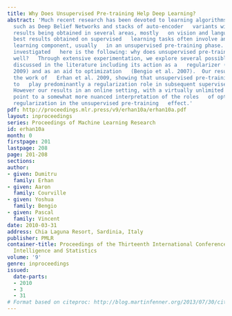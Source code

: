 ```yaml
---
title: Why Does Unsupervised Pre-training Help Deep Learning?
abstract: 'Much recent research has been devoted to learning algorithms for deep architectures
  such as Deep Belief Networks and stacks of auto-encoder   variants with impressive
  results being obtained in several areas, mostly   on vision and language datasets.  The
  best results obtained on supervised   learning tasks often involve an unsupervised
  learning component, usually   in an unsupervised pre-training phase. The main question
  investigated   here is the following: why does unsupervised pre-training work so
  well?   Through extensive experimentation, we explore several possible   explanations
  discussed in the literature including its action as a   regularizer (Erhan et al.
  2009) and as an aid to optimization   (Bengio et al. 2007).  Our results build on
  the work of   Erhan et al. 2009, showing that unsupervised pre-training appears
  to   play predominantly a regularization role in subsequent supervised   training.
  However our results in an online setting, with a virtually unlimited   data stream,
  point to a somewhat more nuanced interpretation of the roles   of optimization and
  regularization in the unsupervised pre-training   effect.'
pdf: http://proceedings.mlr.press/v9/erhan10a/erhan10a.pdf
layout: inproceedings
series: Proceedings of Machine Learning Research
id: erhan10a
month: 0
firstpage: 201
lastpage: 208
page: 201-208
sections: 
author:
- given: Dumitru
  family: Erhan
- given: Aaron
  family: Courville
- given: Yoshua
  family: Bengio
- given: Pascal
  family: Vincent
date: 2010-03-31
address: Chia Laguna Resort, Sardinia, Italy
publisher: PMLR
container-title: Proceedings of the Thirteenth International Conference on Artificial
  Intelligence and Statistics
volume: '9'
genre: inproceedings
issued:
  date-parts:
  - 2010
  - 3
  - 31
# Format based on citeproc: http://blog.martinfenner.org/2013/07/30/citeproc-yaml-for-bibliographies/
---
```

